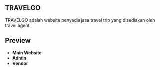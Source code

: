 ## TRAVELGO

TRAVELGO adalah website penyedia jasa travel trip yang disediakan oleh travel agent.

## Preview

- **Main Website**
- **Admin**
- **Vendor**
